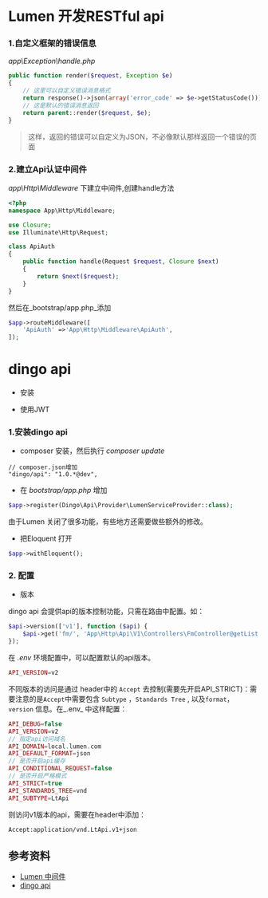 # Lumen 开发RESTful api



### 1.自定义框架的错误信息

_app\Exception\handle.php_

``` php
public function render($request, Exception $e)
{
	// 这里可以自定义错误消息格式
    return response()->json(array('error_code' => $e->getStatusCode()));
    // 这是默认的错误消息返回
    return parent::render($request, $e);
}
```

> 这样，返回的错误可以自定义为JSON，不必像默认那样返回一个错误的页面

### 2.建立Api认证中间件

_app\Http\Middleware_ 下建立中间件,创建handle方法

``` php
<?php
namespace App\Http\Middleware;

use Closure;
use Illuminate\Http\Request;

class ApiAuth
{
    public function handle(Request $request, Closure $next)
    {
        return $next($request);
    }
}
```

然后在_bootstrap/app.php_添加

``` php
$app->routeMiddleware([
    'ApiAuth' =>'App\Http\Middleware\ApiAuth',
]);
```



# dingo api

- 安装


- 使用JWT

### 1.安装dingo api

- composer 安装，然后执行 _composer update_

``` José
// composer.json增加
"dingo/api": "1.0.*@dev",
```

- 在 _bootstrap/app.php_ 增加

``` php
$app->register(Dingo\Api\Provider\LumenServiceProvider::class);
```

由于Lumen 关闭了很多功能，有些地方还需要做些额外的修改。

- 把Eloquent 打开

``` php
$app->withEloquent();
```

### 2. 配置

* 版本

dingo api 会提供api的版本控制功能，只需在路由中配置。如：

``` php
$api->version(['v1'], function ($api) {
    $api->get('fm/', 'App\Http\Api\V1\Controllers\FmController@getList');
});
```

在 _.env_ 环境配置中，可以配置默认的api版本。

``` php
API_VERSION=v2
```

不同版本的访问是通过 header中的 `Accept` 去控制(需要先开启API_STRICT)：需要注意的是`Accept`中需要包含  `Subtype` ，`Standards Tree` , 以及`format`， `version` 信息。在_.env_ 中这样配置：

``` php
API_DEBUG=false
API_VERSION=v2
// 指定api访问域名
API_DOMAIN=local.lumen.com
API_DEFAULT_FORMAT=json
// 是否开启api缓存
API_CONDITIONAL_REQUEST=false
// 是否开启严格模式
API_STRICT=true
API_STANDARDS_TREE=vnd
API_SUBTYPE=LtApi
```

则访问v1版本的api，需要在header中添加：

``` http
Accept:application/vnd.LtApi.v1+json
```



## 参考资料

* [Lumen 中间件](http://lumen.laravel-china.org/docs/middleware)
* [dingo api](https://github.com/dingo/api/wiki)